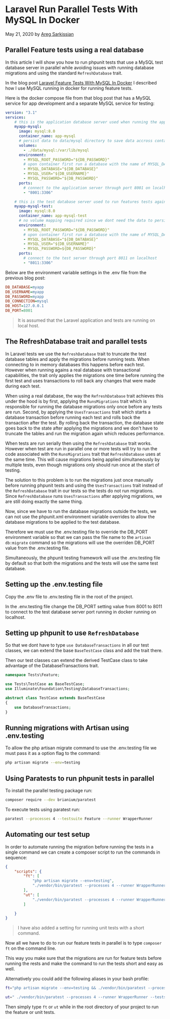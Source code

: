 # Laravel Run Parallel Tests With MySQL In Docker

May 21, 2020 by [Areg Sarkissian](https://aregsar.com/about)

## Parallel Feature tests using a real database

In this article I will show you how to run phpunit tests that use a MySQL test database server in parallel while avoiding issues with running database migrations and using the standard `RefreshDatabase` trait.

In the blog post [Laravel Feature Tests With MySQL In Docker](https://aregsar.com/blog/2020/laravel-feature-tests-with-mysql-in-docker)
I described how I use MySQL running in docker for running feature tests.

Here is the docker compose file from that blog post that has a MySQL service for app development and a separate MySQL service for testing:

```yml
version: "3.1"
services:
    # this is the application database server used when running the app locally
    myapp-mysql:
      image: mysql:8.0
      container_name: app-mysql
      # persist data to data/mysql directory to save data accross container runs
      volumes:
        - ./data/mysql:/var/lib/mysql
      environment:
        - MYSQL_ROOT_PASSWORD="${DB_PASSWORD}"
        # upon container first run a database with the name of MYSQL_DATABASE setting will be created
        - MYSQL_DATABASE="${DB_DATABASE}"
        - MYSQL_USER="${DB_USERNAME}"
        - MYSQL_PASSWORD="${DB_PASSWORD}"
      ports:
        # connect to the application server through port 8001 on localhost
        - "8001:3306"

    # this is the test database server used to run features tests against
    myapp-mysql-test:
      image: mysql:8.0
      container_name: app-mysql-test
      # no volume mapping required since we dont need the data to persist after container is shut down
      environment:
        - MYSQL_ROOT_PASSWORD="${DB_PASSWORD}"
        # upon container first run a database with the name of MYSQL_DATABASE setting will be created
        - MYSQL_DATABASE="${DB_DATABASE}"
        - MYSQL_USER="${DB_USERNAME}"
        - MYSQL_PASSWORD=${DB_PASSWORD}"
      ports:
        # connect to the test server through port 8011 on localhost
        - "8011:3306"
```

Below are the environment variable settings in the .env file from the previous blog post:

```ini 
DB_DATABASE=myapp
DB_USERNAME=myapp
DB_PASSWORD=myapp
DB_CONNECTION=mysql
DB_HOST=127.0.0.1
DB_PORT=8001
```

> It is assumed that the Laravel application and tests are running on local host.

## The RefreshDatabase trait and parallel tests

In Laravel tests we use the `RefreshDatabase` trait to truncate the test database tables and apply the migrations before running tests. When connecting to in memory databases this happens before each test. However when running agains a real database with transactional capabilities, the trait only applies the migrations one time before running the first test and uses transactions to roll back any changes that were made during each test.

When using a real database, the way the `RefreshDatabase` trait achieves this under the hood is by first, applying the `RunsMigrations` trait which is responsible for running the database migrations only once before any tests are run. Second, by applying the `UsesTransactions` trait which starts a database transaction before running each test and rolls back the transaction after the test. By rolling back the transaction, the database state goes back to the state after applying the migrations and we don't have to truncate the tables and run the migration again which reduces performance.

When tests are run serially then using the `RefreshDatabase` trait works. However when test are run in parallel one or more tests will try to run the code associated with the `RunsMigrations` trait that `RefreshDatabase` uses at the same time. This will cause migrations being applied simultaneously by multiple tests, even though migrations only should run once at the start of testing.

The solution to this problem is to run the migrations just once manually before running phpunit tests and using the `UsesTransactions` trait instead of the  `RefreshDatabase` trait in our tests so the tests do not run migrations. Since `RefreshDatabase` runs `UsesTransactions` after applying migrations, we are still doing exactly the same thing.

Now, since we have to run the database migrations outside the tests, we can not use the phpunit.xml environment variable overrides to allow the database migrations to be applied to the test database.

Therefore we must use the .env.testing file to override the DB_PORT environment variable so that we can pass the file name to the `artisan db:migrate` command so the migrations will use the overriden DB_PORT value from the .env.testing file.

Simultaneously, the phpunit testing framework will use the .env.testing file by default so that both the migrations and the tests will use the same test database.

## Setting up the .env.testing file

Copy the .env file to .env.testing file in the root of the project.

In the .env.testing file change the DB_PORT setting value from 8001 to 8011 to connect to the test database server port running in docker running on localhost.

## Setting up phpunit to use `RefreshDatabase`

So that we dont have to type `use DatabaseTransactions` in all our test classes, we can extend the base `BaseTestCase` class and add the trait there.

Then our test classes can extend the derived TestCase class to take advantage of the DatabaseTransactions trait.

```php
namespace Tests\Feature;

use Tests\TestCase as BaseTestCase;
use Illuminate\Foundation\Testing\DatabaseTransactions;

abstract class TestCase extends BaseTestCase
{
    use DatabaseTransactions;
}
```

## Running migrations with Artisan using .env.testing

To allow the php artisan migrate command to use the .env.testing file we must pass it as a option flag to the command:

```bash
php artisan migrate --env=testing
```

## Using Paratests to run phpunit tests in parallel

To install the parallel testing package run:

```bash
composer require --dev brianium/paratest
```

To execute tests using paratest run:

```bash
paratest --processes 4 --testsuite Feature --runner WrapperRunner
```

## Automating our test setup

In order to automate running the migration before running the tests in a single command we can create a composer script to run the commands in sequence:

```json
{
    "scripts": {
        "ft": [
            "php artisan migrate --env=testing",
            "./vendor/bin/paratest --processes 4 --runner WrapperRunner --testsuite Feature"
        ],
        "ut": [
            "./vendor/bin/paratest --processes 4 --runner WrapperRunner --testsuite Unit"
        ]

    }
}
```

> I have also added a setting for running unit tests with a short command.

Now all we have to do to run our feature tests in parallel is to type
`composer ft` on the command line.

This way you make sure that the migrations are run for feature tests before running the rests and make the command to run the tests short and easy as well.

Alternatively you could add the following aliases in your bash profile:

```bash
ft="php artisan migrate --env=testing && ./vendor/bin/paratest --processes 4 --runner WrapperRunner --testsuite Feature"
```

```bash
ut=" ./vendor/bin/paratest --processes 4 --runner WrapperRunner --testsuite Unit"
```

Then simply type `ft` or `ut` while in the root directory of your project to run the feature or unit tests.
